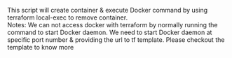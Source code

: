 This script will create container & execute Docker command by using terraform local-exec to remove container.
<br/>Notes:
We can not access docker with terraform by normally running the command to start Docker daemon. We need to start Docker daemon at specific port number & providing the url to tf template. Please checkout the template to know more
